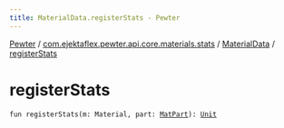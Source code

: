 ```yaml
---
title: MaterialData.registerStats - Pewter
---
```


[Pewter](../../index.html) / [com.ejektaflex.pewter.api.core.materials.stats](../index.html) / [MaterialData](index.html) / [registerStats](./register-stats.html)

# registerStats

`fun registerStats(m: Material, part: `[`MatPart`](-mat-part/index.html)`): `[`Unit`](https://kotlinlang.org/api/latest/jvm/stdlib/kotlin/-unit/index.html)